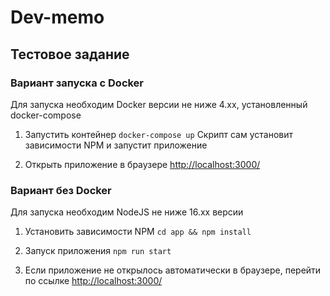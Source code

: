 # Dev-memo

## Тестовое задание

### Вариант запуска с Docker
Для запуска необходим Docker версии не ниже 4.xx, установленный docker-compose

1. Запустить контейнер
`docker-compose up`
Скрипт сам установит зависимости NPM и запустит приложение

2. Открыть приложение в браузере [http://localhost:3000/](http://localhost:3000/)


### Вариант без Docker
Для запуска необходим NodeJS не ниже 16.xx версии

1. Установить зависимости NPM
`cd app && npm install`

2. Запуск приложения
`npm run start`

3. Если приложение не открылось автоматически в браузере, перейти по ссылке  [http://localhost:3000/](http://localhost:3000/)